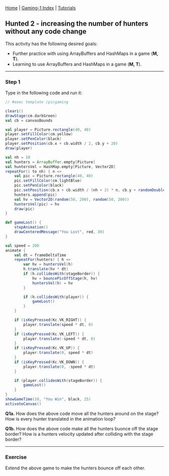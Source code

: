 <div class="nav">
  <a href="../../index.html">Home</a> | <a href="index.html">Gaming-1 Index</a> | <a href="../../tutorials-index.html">Tutorials</a>
</div>

## Hunted 2 - increasing the number of hunters without any code change

This activity has the following desired goals:
* Further practice with using ArrayBuffers and HashMaps in a game (**M, T**).
* Learning to use ArrayBuffers and HashMaps in a game (**M, T**).

---

### Step 1
Type in the following code and run it:

```scala
// #exec template /picgaming

cleari()
drawStage(cm.darkGreen)
val cb = canvasBounds

val player = Picture.rectangle(40, 40)
player.setFillColor(cm.yellow)
player.setPenColor(black)
player.setPosition(cb.x + cb.width / 2, cb.y + 20)
draw(player)

val nh = 10
val hunters = ArrayBuffer.empty[Picture]
val huntersVel = HashMap.empty[Picture, Vector2D]
repeatFor(1 to nh) { n =>
    val pic = Picture.rectangle(40, 40)
    pic.setFillColor(cm.lightBlue)
    pic.setPenColor(black)
    pic.setPosition(cb.x + cb.width / (nh + 2) * n, cb.y + randomDouble(100, cb.height - 200))
    hunters.append(pic)
    val hv = Vector2D(random(50, 200), random(50, 200))
    huntersVel(pic) = hv
    draw(pic)
}

def gameLost() {
    stopAnimation()
    drawCenteredMessage("You Lost", red, 30)
}

val speed = 200
animate {
    val dt = frameDeltaTime
    repeatFor(hunters) { h =>
        var hv = huntersVel(h)
        h.translate(hv * dt)
        if (h.collidesWith(stageBorder)) {
            hv = bouncePicOffStage(h, hv)
            huntersVel(h) = hv
        }

        if (h.collidesWith(player)) {
            gameLost()
        }
    }

    if (isKeyPressed(Kc.VK_RIGHT)) {
        player.translate(speed * dt, 0)
    }
    if (isKeyPressed(Kc.VK_LEFT)) {
        player.translate(-speed * dt, 0)
    }
    if (isKeyPressed(Kc.VK_UP)) {
        player.translate(0, speed * dt)
    }
    if (isKeyPressed(Kc.VK_DOWN)) {
        player.translate(0, -speed * dt)
    }

    if (player.collidesWith(stageBorder)) {
        gameLost()
    }
}
showGameTime(10, "You Win", black, 25)
activateCanvas()
```

**Q1a.** How does the above code move all the hunters around on the stage? How is every hunter translated in the animation loop?

**Q1b.** How does the above code make all the hunters buonce off the stage border? How is a hunters velocity updated after colliding with the stage border?

---

### Exercise

Extend the above game to make the hunters bounce off each other.

